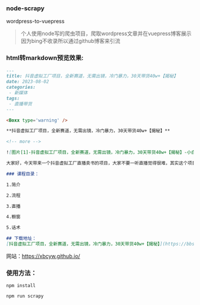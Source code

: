 ### node-scrapy

wordpress-to-vuepress

> 个人使用node写的爬虫项目，爬取wordpress文章并在vuepress博客展示 <br>
> 因为bing不收录所以通过github博客来引流

### html转markdown预览效果:

```markdown
---
title: 抖音虚拟工厂项目，全新赛道，无需出镜，冷门暴力，30天带货40w+【揭秘】
date: 2023-08-02
categories:
 - 新媒体
tags: 
 - 直播带货
---

<Boxx type='warning' />

**抖音虚拟工厂项目，全新赛道，无需出镜，冷门暴力，30天带货40w+【揭秘】**

<!-- more -->

![图片[1]-抖音虚拟工厂项目，全新赛道，无需出镜，冷门暴力，30天带货40w+【揭秘】-小白创业网](https://bbs.xiaobaicai.fun/wp-content/uploads/2023/08/ea66c06c1e1c.jpg)

大家好，今天带来一个抖音虚拟工厂直播卖书的项目，大家不要一听直播觉得很难，其实这个项目非常简单，无需本人出境，只要把工厂打包书籍的视频放到直播间循环播放，利用话术吸引来直播间的用户下单，就可以操作完成整个流程。我们实测一个号单月销量可达10-30w，佣金比例更是高达30-50%，加上最近做的人少，正是一个全新的蓝海项目。

### 课程目录：

1.简介

2.流程

3.直播

4.橱窗

5.话术

## 下载地址：
[抖音虚拟工厂项目，全新赛道，无需出镜，冷门暴力，30天带货40w+【揭秘】](https://bbs.xiaobaicai.fun/23417.html)
```
网站：https://xbcyw.github.io/

### 使用方法：

`npm install`

`npm run scrapy`